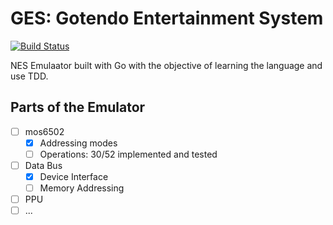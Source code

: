 # GES: Gotendo Entertainment System
 [![Build Status](https://travis-ci.com/HalbardHobby/GES.svg?branch=master)](https://travis-ci.com/HalbardHobby/GES)

NES Emulaator built with Go with the objective of learning the language and use TDD.

## Parts of the Emulator

- [ ] mos6502
    - [x] Addressing modes
    - [ ] Operations: 30/52 implemented and tested
- [ ] Data Bus
    - [x] Device Interface
    - [ ] Memory Addressing
- [ ] PPU
- [ ] ...